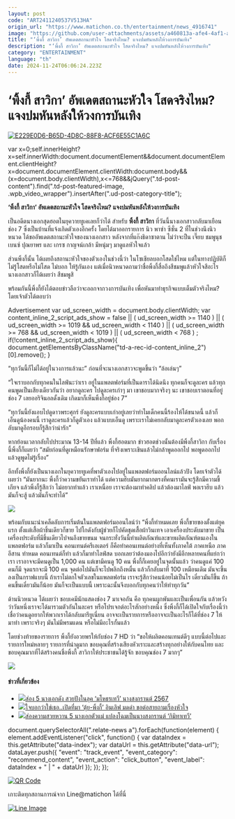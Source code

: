 ```yaml
---
layout: post
code: "ART2411240537V513HA"
origin_url: "https://www.matichon.co.th/entertainment/news_4916741"
image: "https://github.com/user-attachments/assets/a460813a-afe4-4af1-af48-d50ecdfbc22d"
title: "‘พิ้งกี้ สาวิกา’ อัพเดตสถานะหัวใจ โสดจริงไหม? แจงปมหันหลังให้วงการบันเทิง"
description: "‘พิ้งกี้ สาวิกา’ อัพเดตสถานะหัวใจ โสดจริงไหม? แจงปมหันหลังให้วงการบันเทิง"
category: "ENTERTAINMENT"
language: "th"
date: 2024-11-24T06:06:24.223Z
---
```


# ‘พิ้งกี้ สาวิกา’ อัพเดตสถานะหัวใจ โสดจริงไหม? แจงปมหันหลังให้วงการบันเทิง

[![](https://www.matichon.co.th/wp-content/uploads/2024/11/E229E0D6-B65D-4D8C-88F8-ACF6E55C1A6C-728x520.jpeg "E229E0D6-B65D-4D8C-88F8-ACF6E55C1A6C")](https://www.matichon.co.th/wp-content/uploads/2024/11/E229E0D6-B65D-4D8C-88F8-ACF6E55C1A6C.jpeg)

var x=0;self.innerHeight?x=self.innerWidth:document.documentElement&&document.documentElement.clientHeight?x=document.documentElement.clientWidth:document.body&&(x=document.body.clientWidth),x<=768&&jQuery(".td-post-content").find(".td-post-featured-image, .wpb\_video\_wrapper").insertAfter(".ud-post-category-title");

**‘พิ้งกี้ สาวิกา’ อัพเดตสถานะหัวใจ โสดจริงไหม? แจงปมหันหลังให้วงการบันเทิง**

เป็นอดีตนางเอกสุดฮอตในยุควายทูเคเลยก็ว่าได้ สำหรับ **พิ้งกี้ สาวิกา** ที่วันนี้นางเอกสาวกลับมาเยือนช่อง 7 ซึ่งเป็นบ้านที่แจ้งเกิดตัวเองอีกครั้ง โดยได้มาออกรายการ นิว พาซ่า ซีซั่น 2 ที่ในช่วงนึงนิวหนวด ได้ขออัพเดตสถานะหัวใจของนางเอกสาว หลังจากที่แก๊งธิดาซาตาน ไม่ว่าจะป็น เจี๊ยบ ชมพูนุช เบนซ์ ปุณยาพร และ เกรซ กาญจน์เกล้า มีหนุ่มๆ มาดูแลหัวใจแล้ว

ส่วนพิ้งกี้นั้น ได้เผยถึงสถานะหัวใจของตัวเองในช่วงนี้ว่า ในโซเชียลบอกโสดใช่ไหม แต่ในทางปฏิบัติก็ไม่รู้โสดหรือไม่โสด ไม่บอก ให้รู้กันเอง แต่เมื่อนิวหนวดถามว่าชื่อพิ้งกี้สื่อถึงสีชมพูแล้วหัวใจสีอะไร นางเอกสาวก็ได้เผยว่า สีชมพูสิ

พร้อมกันนี้พิ้งกี้ยังได้ตอบข่าวลือว่าจะออกจากวงการบันเทิง เพื่อหันมาทำธุรกิจแบบเต็มตัวจริงไหม? โดยเจ้าตัวได้ตอบว่า

Advertisement var ud\_screen\_width = document.body.clientWidth; var content\_inline\_2\_script\_ads\_show = false || ( ud\_screen\_width >= 1140 ) || ( ud\_screen\_width >= 1019 && ud\_screen\_width < 1140 ) || ( ud\_screen\_width >= 768 && ud\_screen\_width < 1019 ) || ( ud\_screen\_width < 768 ) ; if(!content\_inline\_2\_script\_ads\_show){ document.getElementsByClassName("td-a-rec-id-content\_inline\_2")\[0\].remove(); }

“ทุกวันนี้ก็ไม่ได้อยู่ในวงการแล้วนะ” ก่อนที่จะนางเอกสาวจะพูดขึ้นว่า “ล้อเล่นๆ”

“ใจเราบอกกับทุกคนในไลฟ์นะว่าเรา อยู่ในแพลตฟอร์มที่เป็นดาราได้นิดนึง ทุกคนก็จะดูละคร แล้วทุกคนพูดเป็นเสียงเดียวกันว่า อยากดูละคร ไปดูละครเก่าๆ มา เขาชอบมากจริงๆ นะ เขาชอบเราตอนที่อยู่ช่อง 7 เลยออริจินอลดั้งเดิม เกิดมาก็เห็นพิ้งกี้อยู่ช่อง 7”

“ทุกวันนี้ยังแอบไปดูดาวพระศุกร์ ยังดูละครแบบเก่าอยู่เลยว่าทำไมเด็กคนนี้ร้องไห้ได้ขนาดนี้ แล้วก็เอ็นดูน้องคนนี้ เราดูละครแล้วก็ดูตัวเอง แล้วแบบเอ็นดู เพราะเราไม่เคยกลับมาดูละครตัวเองเลย พอกลับมาดูอีกรอบก็รู้สึกว่าน่ารัก”

หากย้อนเวลากลับไปประมาณ 13-14 ปีที่แล้ว พิ้งกี้ฮอตมาก ข่าวฮอตช่วงนั้นต้องมีพิ้งกี้สาวิกา กับเรื่องนี้พิ้งกี้ก็เผยว่า “สมัยก่อนที่ดูเหมือนรักษาฟอร์ม ที่จริงเพราะเขินแล้วไม่กล้าพูดออกไป พอพูดออกไปแล้วดูพูดไม่รู้เรื่อง”

อีกทั้งพิ้งกี้ยังเป็นนางเอกในยุควายทูเคที่พาตัวเองไปอยู่ในแพลตฟอร์มออนไลน์แล้วปัง โดยเจ้าตัวได้เผยว่า “มันยากนะ พิ้งกี้ว่าความขยันเราทำได้ แต่ความฮึบมันยากมากตรงที่คนเรามันจะรู้สึกมีความขี้เกียจ แล้วพิ้งกี้รู้สึกว่า ไม่อยากทำแล้ว เราเหนื่อย เราจะต้องมาทำคลิป แล้วต้องมาไลฟ์ พอเราฮึบ แล้วมันก็จะสู้ แล้วมันก็จะทำได้”

![](https://www.matichon.co.th/wp-content/uploads/2024/11/IMG_6331-1024x588.jpeg)

พร้อมกับแนะนำเคล็ดลับการเริ่มต้นในแพลตฟอร์มออนไลน์ว่า “พิ้งกี้ทำหมดเลย พิ้งกี้ขายของตั้งแต่ยุคแรก ตั้งแต่เสื้อผ้าชิ้นเดียวก็ขาย ไปโกดังกับผู้ช่วยก็ไปคัดชุดเสื้อผ้าวินเทจ เอาเครื่องประดับมาขาย เป็นเครื่องประดับที่มีชิ้นเดียวไปจนถึงขายขนม จนกระทั่งวันนี้ทำผลิตภัณฑ์และขายผลิตภัณฑ์ตนเองในแพลตฟอร์ม แล้วก็มาเป็น คอนเทนต์ครีเอเตอร์ ก็คือทำคอนเทนต์อย่างที่เห็นทั้งภาคใต้ ภาคเหนือ ภาคอีสาน ทำหมด คอนเทนต์ก็ทำ แล้วก็มาทำไลฟ์สด บอกเลยว่าต้องมองไปอีกว่ายังมีอีกหลายคนที่แย่กว่าเรา เราอาจจะมีคนดูเป็น 1,000 คน แต่เขามีคนดู 10 คน พิ้งกี้ก็เคยอยู่ในจุดนั้นแล้ว ว่าคนดูแค่ 100 คนก็มี จุดแรกจะมี 100 คน จุดต่อไปมันก็จะไปพลิกถึงหมื่น แล้วก็กลับมาที่ 100 เหมือนเดิม มันจะขึ้นลงเป็นกราฟแบบนี้ ถ้าเราไม่ตกใจตัวเลขในแพลตฟอร์ม เราจะรู้สึกว่าคนน้อยไม่เป็นไร เดี๋ยวมันก็ขึ้น ถ้าคนขึ้นเดี๋ยวมันก็น้อย มันก็จะเป็นแบบนี้ เพราะฉะนั้นจึงบอกกับทุกคนว่าให้ทำทุกวัน”

ด้านนิวหนวด ได้เผยว่า ชอบเคมีนักแสดงช่อง 7 มาเจอกัน คือ ทุกคนผูกพันและเป็นเพื่อนกัน แล้วหวังว่าวันหนึ่งเราจะได้มารวมตัวกันในละคร หรือโปรเจกต์อะไรสักอย่างหนึ่ง ซึ่งพิ้งกี้ก็ได้เปิดใจกับเรื่องนี้ว่า เชื่อว่าคนดูอยากให้พวกเราได้กลับมารียูเนี่ยน อาจจะเป็นรายการหรืออาจจะเป็นอะไรก็ได้ที่ช่อง 7 ให้มาทำ เพราะจริงๆ มันไม่มีพรมแดน หรือไม่มีอะไรกั้นแล้ว

โดยช่วงท้ายของรายการ พิ้งกี้ยังอวยพรให้กับช่อง 7 HD ว่า “ขอให้ผลิตคอนเทนต์ดีๆ แบบนี้ต่อไปและรายการใหม่หลายๆ รายการที่น่าดูมาก ขอบคุณที่สร้างเสียงหัวเราะและสร้างทุกอย่างให้กับคนไทย และขอบคุณมากที่ได้สร้างคนชื่อพิ้งกี้ สาวิกาให้ประชาชนได้รู้จัก ขอบคุณช่อง 7 มากๆ”

![](https://www.matichon.co.th/wp-content/uploads/2024/11/นิว-พาซ่า-พิ้งกี้-2-1024x768.jpeg)

#### ข่าวที่เกี่ยวข้อง

*   [![](https://www.matichon.co.th/wp-content/uploads/2024/04/043E5C67-C986-48CF-85A1-91ADDB74511A.jpeg)ส่อง 5 นางเอกดัง สวยปังในลุค ‘มโหธรเทวี’ นางสงกรานต์ 2567](https://www.matichon.co.th/entertainment/news_4521521)
*   [![](https://www.matichon.co.th/wp-content/uploads/2023/04/พิ้งกี้-875.jpg)ใจบอกว่าใช่เธอ..เปิดที่มา ‘ตุ้ย-พิ้งกี้’ อินเลิฟ มดดำ ขอต่อสายถามเรื่องหัวใจ](https://www.matichon.co.th/entertainment/news_3938013)
*   [![](https://www.matichon.co.th/wp-content/uploads/2023/04/9E5A55FE-1BF7-44C1-92F3-C911F60108A9.jpeg)ส่องความสวยหวาน 5 นางเอกตัวแม่ แปลงโฉมเป็นนางสงกรานต์ ‘กิมิทาเทวี’](https://www.matichon.co.th/entertainment/news_3926499)

document.querySelectorAll(".relate-news a").forEach(function(element) { element.addEventListener("click", function() { var dataIndex = this.getAttribute("data-index"); var dataUrl = this.getAttribute("data-url"); dataLayer.push({ "event": "track\_event", "event\_category": "recommend\_content", "event\_action": "click\_button", "event\_label": dataIndex + " | " + dataUrl }); }); });

[![QR Code](https://www.matichon.co.th/wp-content/uploads/2023/07/wob1371z.jpg)](https://lin.ee/ht0nDxX)

เกาะติดทุกสถานการณ์จาก Line@matichon ได้ที่นี่

[![Line Image](https://www.matichon.co.th/wp-content/uploads/2023/07/th.png)](https://lin.ee/ht0nDxX)